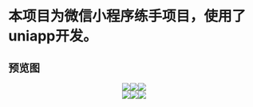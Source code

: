 # 本项目为微信小程序练手项目，使用了uniapp开发。  
  
## 预览图
<center class="third">
<img src="https://github.com/ym9710/dnPicture/blob/master/imgX/home.png"><img src="https://github.com/ym9710/dnPicture/blob/master/imgX/category.png"><img src="https://github.com/ym9710/dnPicture/blob/master/imgX/imgDetail.png">
</center>
<center class="third">
<img src="https://github.com/ym9710/dnPicture/blob/master/imgX/video.png"><img src="https://github.com/ym9710/dnPicture/blob/master/imgX/video.png"><img src="https://github.com/ym9710/dnPicture/blob/master/imgX/video_play.png">
</center>
